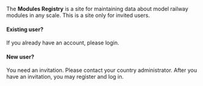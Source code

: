 ﻿The **Modules Registry** is a site for maintaining data about
model railway modules in any scale.
This is a site only for invited users.
#### Existing user?
If you already have an account, please login.
#### New user?
You need an invitation. Please contact your country administrator.
After you have an invitation, you may register and log in.